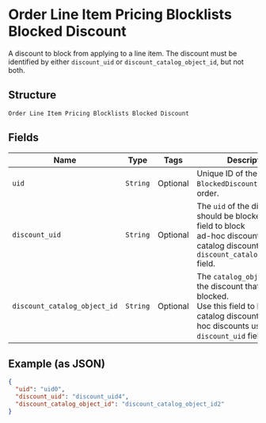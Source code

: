 
# Order Line Item Pricing Blocklists Blocked Discount

A discount to block from applying to a line item. The discount must be
identified by either `discount_uid` or `discount_catalog_object_id`, but not both.

## Structure

`Order Line Item Pricing Blocklists Blocked Discount`

## Fields

| Name | Type | Tags | Description |
|  --- | --- | --- | --- |
| `uid` | `String` | Optional | Unique ID of the `BlockedDiscount` within the order. |
| `discount_uid` | `String` | Optional | The `uid` of the discount that should be blocked. Use this field to block<br>ad-hoc discounts. For catalog discounts use the `discount_catalog_object_id` field. |
| `discount_catalog_object_id` | `String` | Optional | The `catalog_object_id` of the discount that should be blocked.<br>Use this field to block catalog discounts. For ad-hoc discounts use the<br>`discount_uid` field. |

## Example (as JSON)

```json
{
  "uid": "uid0",
  "discount_uid": "discount_uid4",
  "discount_catalog_object_id": "discount_catalog_object_id2"
}
```

